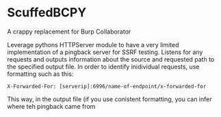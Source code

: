 # ScuffedBCPY
A crappy replacement for Burp Collaborator

Leverage pythons HTTPServer module to have a very limited implementation of a pingback server for SSRF testing. Listens for any requests and outputs information about the source and requested path to the specified output file. In order to identify inidividual requests, use formatting such as this:

```
X-Forwarded-For: [serverip]:6996/name-of-endpoint/x-forwarded-for
```
This way, in the output file (if you use conistent formatting, you can infer where teh pingback came from
